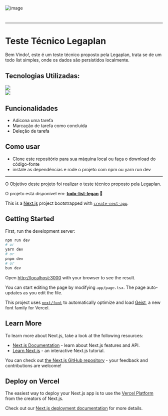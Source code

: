 
<h1></h1>
 
![image](https://github.com/user-attachments/assets/c79e121d-ebbb-4128-8a5b-f875ac76cdea)

<h1></h1>

<hr>

<div>
 <h1>Teste Técnico Legaplan</h1>
 
Bem Vindo!, este é um teste técnico proposto pela Legaplan, trata se de um todo list simples, onde os dados são persistidos localmente.
 
 <h2>Tecnologias Utilizadas:</h2>
 
 <div>
    <img src="https://img.shields.io/badge/Next-black?style=for-the-badge&logo=next.js&logoColor=white">
 </div>
  <div>
    <img src="https://img.shields.io/badge/react-%2320232a.svg?style=for-the-badge&logo=react&logoColor=%2361DAFB">
 </div>

 
 <h2>Funcionalidades</h2>
  
  - Adicona uma tarefa
  - Marcação de tarefa como concluída
  - Deleção de tarefa
 
 <h2>Como usar</h2>
 
  - Clone este repositório para sua máquina local ou faça o download do código-fonte
  - instale as dependências e rode o projeto com npm ou yarn run dev
</div>

<hr>

O Objetivo deste projeto foi realizar o teste técnico proposto pela Legaplan.

O projeto está disponível em: <strong><a href="https://test-legaplanssh01.vercel.app">todo-list-legan</a></strong> 🚀


This is a [Next.js](https://nextjs.org) project bootstrapped with [`create-next-app`](https://nextjs.org/docs/app/api-reference/cli/create-next-app).

## Getting Started

First, run the development server:

```bash
npm run dev
# or
yarn dev
# or
pnpm dev
# or
bun dev
```

Open [http://localhost:3000](http://localhost:3000) with your browser to see the result.

You can start editing the page by modifying `app/page.tsx`. The page auto-updates as you edit the file.

This project uses [`next/font`](https://nextjs.org/docs/app/building-your-application/optimizing/fonts) to automatically optimize and load [Geist](https://vercel.com/font), a new font family for Vercel.

## Learn More

To learn more about Next.js, take a look at the following resources:

- [Next.js Documentation](https://nextjs.org/docs) - learn about Next.js features and API.
- [Learn Next.js](https://nextjs.org/learn) - an interactive Next.js tutorial.

You can check out [the Next.js GitHub repository](https://github.com/vercel/next.js) - your feedback and contributions are welcome!

## Deploy on Vercel

The easiest way to deploy your Next.js app is to use the [Vercel Platform](https://vercel.com/new?utm_medium=default-template&filter=next.js&utm_source=create-next-app&utm_campaign=create-next-app-readme) from the creators of Next.js.

Check out our [Next.js deployment documentation](https://nextjs.org/docs/app/building-your-application/deploying) for more details.
